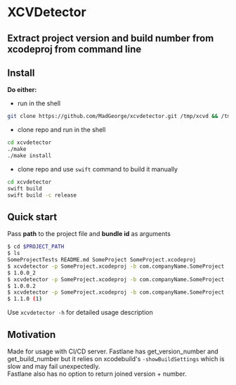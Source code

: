 
# XCVDetector

## Extract project version and build number from xcodeproj from command line


## Install

**Do either:**   

- run in the shell   
```bash
git clone https://github.com/MadGeorge/xcvdetector.git /tmp/xcvd && /tmp/xcvd/make && /tmp/xcvd/make install && rm -rf /tmp/xcvd
```

- clone repo and run in the shell   
```bash
cd xcvdetector
./make
./make install
```

- clone repo and use `swift` command to build it manually
```bash
cd xcvdetector
swift build
swift build -c release
```


## Quick start  
Pass **path** to the project file and **bundle id** as arguments

```bash
$ cd $PROJECT_PATH
$ ls
SomeProjectTests README.md SomeProject SomeProject.xcodeproj
$ xcvdetector -p SomeProject.xcodeproj -b com.companyName.SomeProject
$ 1.0.0_2
$ xcvdetector -p SomeProject.xcodeproj -b com.companyName.SomeProject -f dot
$ 1.0.0.2
$ xcvdetector -p SomeProject.xcodeproj -b com.companyName.SomeProject -f brackets
$ 1.1.0 (1)
```

Use `xcvdetector -h` for detailed usage description 

## Motivation

Made for usage with CI/CD server.  Fastlane has get_version_number and get_build_number but it relies on xcodebuild's  `-showBuildSettings` which is slow and may fail unexpectedly.   
Fastlane also has no option to return joined version + number.
